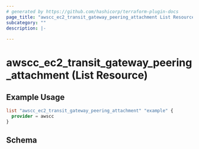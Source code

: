 ```yaml
---
# generated by https://github.com/hashicorp/terraform-plugin-docs
page_title: "awscc_ec2_transit_gateway_peering_attachment List Resource - terraform-provider-awscc"
subcategory: ""
description: |-
  
---
```


# awscc_ec2_transit_gateway_peering_attachment (List Resource)



## Example Usage

```terraform
list "awscc_ec2_transit_gateway_peering_attachment" "example" {
  provider = awscc
}
```

<!-- schema generated by tfplugindocs -->
## Schema
